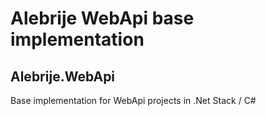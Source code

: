 # Alebrije WebApi base implementation
## Alebrije.WebApi
Base implementation for WebApi projects in .Net Stack / C#